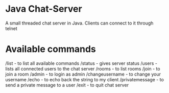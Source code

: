 Java Chat-Server
============

A small threaded chat server in Java.
Clients can connect to it through telnet

Available commands
============

/list - to list all available commands
/status - gives server status
/users - lists all connected users to the chat server
/rooms - to list rooms
/join <roomname> - to join a room
/admin <password> - to login as admin
/changeusername <newusername> - to change your username
/echo <string> - to echo back the string to my client
/privatemessage <username> <messagestring> - to send a private message to a user
/exit - to quit chat server